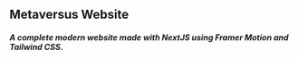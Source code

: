## Metaversus Website

##### A complete modern website made with NextJS using Framer Motion and Tailwind CSS.